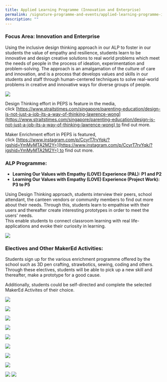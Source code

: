 ```yaml
---
title: Applied Learning Programme (Innovation and Enterprise)
permalink: /signature-programme-and-events/applied-learning-programme-innovation-and-enterprise/
description: ""
---
```

### Focus Area: Innovation and Enterprise  

Using the inclusive design thinking approach in our ALP to foster in our students the value of empathy and resilience, students learn to be innovative and design creative solutions to real world problems which meet the needs of people in the process of ideation, experimentation and problem-solving. The approach is an amalgamation of the culture of care and innovation, and is a process that develops values and skills in our students and staff through human-centered techniques to solve real-world problems in creative and innovative ways for diverse groups of people.

![](/images/ALP-Innovation.jpg)

Design Thinking effort in PEPS is feature in the media, click [https://www.straitstimes.com/singapore/parenting-education/design-is-not-just-a-job-its-a-way-of-thinking-lawrence-wong](https://www.straitstimes.com/singapore/parenting-education/design-is-not-just-a-job-its-a-way-of-thinking-lawrence-wong) to find out more. 

Maker Enrichment effort in PEPS is featured, click [https://www.instagram.com/p/CcyrT7rvYqk/?igshid=YmMyMTA2M2Y=](https://www.instagram.com/p/CcyrT7rvYqk/?igshid=YmMyMTA2M2Y=) to find out more.

### ALP Programme:
* **Learning Our Values with Empathy (LOVE) Experience (PAL): P1 and P2**
* **Learning Our Values with Empathy (LOVE) Experience (Project Work): P3 to P5**


Using Design Thinking approach, students interview their peers, school attendant, the canteen vendors or community members to find out more about their needs. Through this, students learn to empathise with their users and thereafter create interesting prototypes in order to meet the users' needs.   
This enable students to connect classroom learning with real life-applications and evoke their curiosity in learning.

![](/images/Picture15.jpg)



### Electives and Other MakerEd Activities:

Students sign up for the various enrichment programme offered by the school such as 3D pen crafting, strawbotics, sewing, coding and others. Through these electives, students will be able to pick up a new skill and thereafter, make a prototype for a good cause.

Additionally, students could be self-directed and complete the selected MakerEd Activites of their choice.

![](/images/21.jpg)

![](/images/22.jpg)

![](/images/23.jpg)

![](/images/24.jpeg)

![](/images/25.jpeg)

![](/images/26.jpg)

![](/images/27.jpg)

![](/images/28.jpg)

![](/images/29.jpg)
![](/images/ALP8.png)